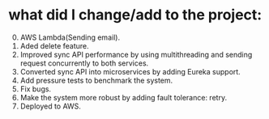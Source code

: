 # what did I change/add to the project:
0. AWS Lambda(Sending email).
1. Aded delete feature.
2. Improved sync API performance by using multithreading and sending request concurrently to both services.
3. Converted sync API into microservices by adding Eureka support.
4. Add pressure tests to benchmark the system.
5. Fix bugs.
6. Make the system more robust by adding fault tolerance: retry.
7. Deployed to AWS.
